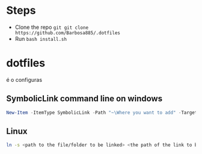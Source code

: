 # Steps
- Clone the repo ```git git clone https://github.com/Barbosa885/.dotfiles```
- Run ```bash install.sh```

# dotfiles
é o configuras

## SymbolicLink command line on windows
``` Powershell
New-Item -ItemType SymbolicLink -Path "~\Where you want to add" -Target "~\Where is it"
```
## Linux
```Bash
ln -s <path to the file/folder to be linked> <the path of the link to be created>
```
